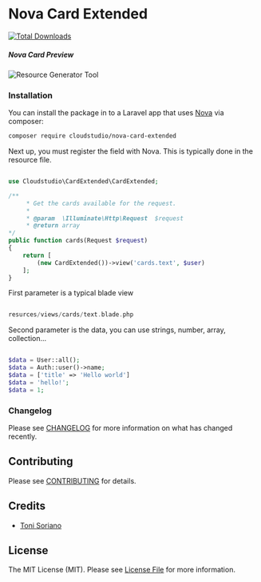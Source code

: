 # Nova Card Extended

[![Total Downloads](https://img.shields.io/packagist/dt/cloudstudio/time-tracker.svg?style=flat-square)](https://packagist.org/packages/cloudstudio/time-tracker)

##### Nova Card Preview

![Resource Generator Tool](https://user-images.githubusercontent.com/3589377/52174968-74d4df00-279c-11e9-8538-87aac6721e8b.png)


### Installation

You can install the package in to a Laravel app that uses [Nova](https://nova.laravel.com) via composer:

```bash
composer require cloudstudio/nova-card-extended
```

Next up, you must register the field with Nova. This is typically done in the resource file.

```php

use Cloudstudio\CardExtended\CardExtended;

/**
     * Get the cards available for the request.
     *
     * @param  \Illuminate\Http\Request  $request
     * @return array
*/
public function cards(Request $request)
{
    return [
        (new CardExtended())->view('cards.text', $user)
    ];
}

```

First parameter is a typical blade view

```php

resurces/views/cards/text.blade.php

```

Second parameter is the data, you can use strings, number, array, collection...

```php

$data = User::all();
$data = Auth::user()->name;
$data = ['title' => 'Hello world']
$data = 'hello!';
$data = 1;

```

### Changelog

Please see [CHANGELOG](CHANGELOG.md) for more information on what has changed recently.

## Contributing

Please see [CONTRIBUTING](CONTRIBUTING.md) for details.


## Credits

- [Toni Soriano](https://github.com/cloudstudio)

## License

The MIT License (MIT). Please see [License File](LICENSE.md) for more information.
